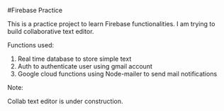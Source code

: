 #Firebase Practice

This is a practice project to learn Firebase functionalities. I am trying to build collaborative text editor.

Functions used:

1. Real time database to store simple text
2. Auth to authenticate user using gmail account
3. Google cloud functions using Node-mailer to send mail notifications


Note:

Collab text editor is under construction.
